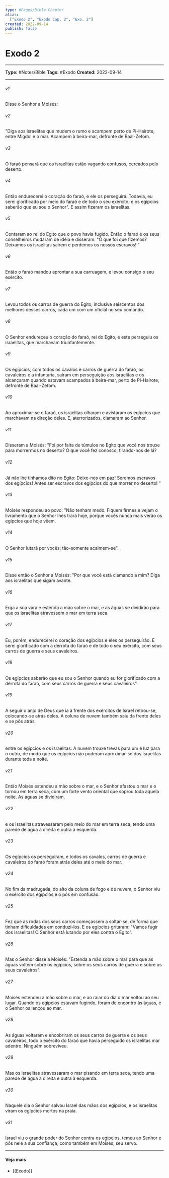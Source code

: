 ```yaml
---
type: #Pages/Bible-Chapter
alias:
  ["Exodo 2", "Exodo Cap. 2", "Exo. 2"]
created: 2022-09-14
publish: false
---
```


# Exodo 2

---

**Type:** #Notes/Bible
**Tags:** #Exodo
**Created:** 2022-09-14

---

###### v1
Disse o Senhor a Moisés:
###### v2
"Diga aos israelitas que mudem o rumo e acampem perto de Pi-Hairote, entre Migdol e o mar. Acampem à beira-mar, defronte de Baal-Zefom.
###### v3
O faraó pensará que os israelitas estão vagando confusos, cercados pelo deserto.
###### v4
Então endurecerei o coração do faraó, e ele os perseguirá. Todavia, eu serei glorificado por meio do faraó e de todo o seu exército; e os egípcios saberão que eu sou o Senhor". E assim fizeram os israelitas.
###### v5
Contaram ao rei do Egito que o povo havia fugido. Então o faraó e os seus conselheiros mudaram de idéia e disseram: "O que foi que fizemos? Deixamos os israelitas saírem e perdemos os nossos escravos! "
###### v6
Então o faraó mandou aprontar a sua carruagem, e levou consigo o seu exército.
###### v7
Levou todos os carros de guerra do Egito, inclusive seiscentos dos melhores desses carros, cada um com um oficial no seu comando.
###### v8
O Senhor endureceu o coração do faraó, rei do Egito, e este perseguiu os israelitas, que marchavam triunfantemente.
###### v9
Os egípcios, com todos os cavalos e carros de guerra do faraó, os cavaleiros e a infantaria, saíram em perseguição aos israelitas e os alcançaram quando estavam acampados à beira-mar, perto de Pi-Hairote, defronte de Baal-Zefom.
###### v10
Ao aproximar-se o faraó, os israelitas olharam e avistaram os egípcios que marchavam na direção deles. E, aterrorizados, clamaram ao Senhor.
###### v11
Disseram a Moisés: "Foi por falta de túmulos no Egito que você nos trouxe para morrermos no deserto? O que você fez conosco, tirando-nos de lá?
###### v12
Já não lhe tínhamos dito no Egito: Deixe-nos em paz! Seremos escravos dos egípcios! Antes ser escravos dos egípcios do que morrer no deserto! "
###### v13
Moisés respondeu ao povo: "Não tenham medo. Fiquem firmes e vejam o livramento que o Senhor lhes trará hoje, porque vocês nunca mais verão os egípcios que hoje vêem.
###### v14
O Senhor lutará por vocês; tão-somente acalmem-se".
###### v15
Disse então o Senhor a Moisés: "Por que você está clamando a mim? Diga aos israelitas que sigam avante.
###### v16
Erga a sua vara e estenda a mão sobre o mar, e as águas se dividirão para que os israelitas atravessem o mar em terra seca.
###### v17
Eu, porém, endurecerei o coração dos egípcios e eles os perseguirão. E serei glorificado com a derrota do faraó e de todo o seu exército, com seus carros de guerra e seus cavaleiros.
###### v18
Os egípcios saberão que eu sou o Senhor quando eu for glorificado com a derrota do faraó, com seus carros de guerra e seus cavaleiros".
###### v19
A seguir o anjo de Deus que ia à frente dos exércitos de Israel retirou-se, colocando-se atrás deles. A coluna de nuvem também saiu da frente deles e se pôs atrás,
###### v20
entre os egípcios e os israelitas. A nuvem trouxe trevas para um e luz para o outro, de modo que os egípcios não puderam aproximar-se dos israelitas durante toda a noite.
###### v21
Então Moisés estendeu a mão sobre o mar, e o Senhor afastou o mar e o tornou em terra seca, com um forte vento oriental que soprou toda aquela noite. As águas se dividiram,
###### v22
e os israelitas atravessaram pelo meio do mar em terra seca, tendo uma parede de água à direita e outra à esquerda.
###### v23
Os egípcios os perseguiram, e todos os cavalos, carros de guerra e cavaleiros do faraó foram atrás deles até o meio do mar.
###### v24
No fim da madrugada, do alto da coluna de fogo e de nuvem, o Senhor viu o exército dos egípcios e o pôs em confusão.
###### v25
Fez que as rodas dos seus carros começassem a soltar-se, de forma que tinham dificuldades em conduzi-los. E os egípcios gritaram: "Vamos fugir dos israelitas! O Senhor está lutando por eles contra o Egito".
###### v26
Mas o Senhor disse a Moisés: "Estenda a mão sobre o mar para que as águas voltem sobre os egípcios, sobre os seus carros de guerra e sobre os seus cavaleiros".
###### v27
Moisés estendeu a mão sobre o mar, e ao raiar do dia o mar voltou ao seu lugar. Quando os egípcios estavam fugindo, foram de encontro às águas, e o Senhor os lançou ao mar.
###### v28
As águas voltaram e encobriram os seus carros de guerra e os seus cavaleiros, todo o exército do faraó que havia perseguido os israelitas mar adentro. Ninguém sobreviveu.
###### v29
Mas os israelitas atravessaram o mar pisando em terra seca, tendo uma parede de água à direita e outra à esquerda.
###### v30
Naquele dia o Senhor salvou Israel das mãos dos egípcios, e os israelitas viram os egípcios mortos na praia.
###### v31
Israel viu o grande poder do Senhor contra os egípcios, temeu ao Senhor e pôs nele a sua confiança, como também em Moisés, seu servo.


---

#### Veja mais

- [[Exodo]]
